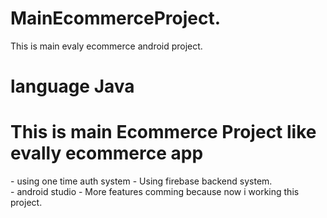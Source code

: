 # MainEcommerceProject.
This is main evaly ecommerce android project.
<h1> language Java</h1>
<h1>This is main Ecommerce Project like evally ecommerce app </h1>
- using one time auth system
- Using firebase backend system.</br>
- android studio
- More features comming because now i working this project.

